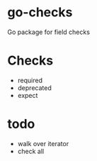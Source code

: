 # go-checks
Go package for field checks


# Checks

* required
* deprecated
* expect

# todo

* walk over iterator
* check all
